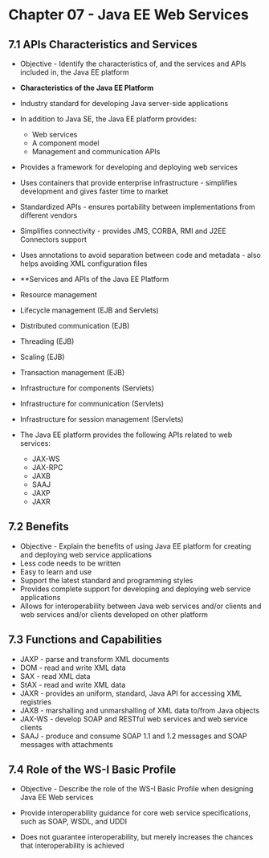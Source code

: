 # Chapter 07 - Java EE Web Services

## 7.1 APIs Characteristics and Services
* Objective - Identify the characteristics of, and the services and APIs included in, the Java EE platform

* **Characteristics of the Java EE Platform**
* Industry standard for developing Java server-side applications
* In addition to Java SE, the Java EE platform provides:
    * Web services
    * A component model
    * Management and communication APIs
* Provides a framework for developing and deploying web services
* Uses containers that provide enterprise infrastructure - simplifies development and gives faster time to market
* Standardized APIs - ensures portability between implementations from different vendors
* Simplifies connectivity - provides JMS, CORBA, RMI and J2EE Connectors support
* Uses annotations to avoid separation between code and metadata - also helps avoiding XML configuration files

* **Services and APIs of the Java EE Platform
* Resource management
* Lifecycle management (EJB and Servlets)
* Distributed communication (EJB)
* Threading (EJB)
* Scaling (EJB)
* Transaction management (EJB)
* Infrastructure for components (Servlets)
* Infrastructure for communication (Servlets)
* Infrastructure for session management (Servlets)

* The Java EE platform provides the following APIs related to web services:
    * JAX-WS
    * JAX-RPC
    * JAXB
    * SAAJ
    * JAXP
    * JAXR

## 7.2 Benefits
* Objective - Explain the benefits of using Java EE platform for creating and deploying web service applications
* Less code needs to be written
* Easy to learn and use
* Support the latest standard and programming styles
* Provides complete support for developing and deploying web service applications
* Allows for interoperability between Java web services and/or clients and web services and/or clients developed on other platform

## 7.3 Functions and Capabilities
* JAXP - parse and transform XML documents
* DOM - read and write XML data
* SAX - read XML data
* StAX - read and write XML data
* JAXR - provides an uniform, standard, Java API for accessing XML registries
* JAXB - marshalling and unmarshalling of XML data to/from Java objects
* JAX-WS - develop SOAP and RESTful web services and web service clients
* SAAJ - produce and consume SOAP 1.1 and 1.2 messages and SOAP messages with attachments

## 7.4 Role of the WS-I Basic Profile
* Objective - Describe the role of the WS-I Basic Profile when designing Java EE Web services

* Provide interoperability guidance for core web service specifications, such as SOAP, WSDL, and UDDI
* Does not guarantee interoperability, but merely increases the chances that interoperability is achieved